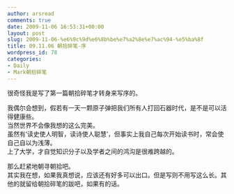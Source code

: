 ```yaml
---
author: arsread
comments: true
date: 2009-11-06 16:53:31+00:00
layout: post
slug: 2009-11-06-%e6%9c%9d%e6%8b%be%e7%a2%8e%e7%ac%94-%e5%ba%8f
title: 09.11.06 朝拾碎笔-序
wordpress_id: 78
categories:
- Daily
- Mark朝拾碎笔
---
```


很奇怪我是写了第一篇朝拾碎笔才转身来写序的。  
  
我偶尔会想到，假若有一天一颗原子弹把我们所有人打回石器时代，是不是可以活得健康些。  
当然世界不会像我想的这么完美。  
虽然有‘读史使人明智，读诗使人聪慧’，但事实上我自己每次开始读书时，常会使自己自以为浅薄。  
上了大学，才自觉知识分子以及学者之间的鸿沟是很难跨越的。  
<!--more-->
  
那么赶紧地朝寻朝拾吧。  
其实我在想，如果我真想说，应该还有好多可以出口。但是写则不用写这么长。其他的就留给朝拾碎笔的跋吧，如果有的话。
